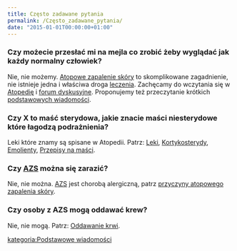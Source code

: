 ```yaml
---
title: Często zadawane pytania
permalink: /Często_zadawane_pytania/
date: "2015-01-01T00:00:00+01:00"
---
```


### Czy możecie przesłać mi na mejla co zrobić żeby wyglądać jak każdy normalny człowiek?

Nie, nie możemy. [Atopowe zapalenie skóry](/atopedia/Atopowe_zapalenie_skóry "wikilink") to skomplikowane zagadnienie, nie istnieje jedna i właściwa droga [leczenia](/atopedia/leczenie "wikilink"). Zachęcamy do wczytania się w [Atopedię](/atopedia/Strona_główna "wikilink") i [forum dyskusyjne](/atopedia/forum_dyskusyjne "wikilink"). Proponujemy też przeczytanie krótkich [podstawowych wiadomości](/atopedia/podstawowe_wiadomości "wikilink").

### Czy X to maść sterydowa, jakie znacie maści niesterydowe które łagodzą podrażnienia?

Leki które znamy są spisane w Atopedii. Patrz: [Leki](/atopedia/Leki "wikilink"), [Kortykosterydy](/atopedia/Kortykosterydy "wikilink"), [Emolienty](/atopedia/Emolienty "wikilink"), [Przepisy na maści](/atopedia/Przepisy_na_maści "wikilink").

### Czy [AZS](/atopedia/AZS "wikilink") można się zarazić?

Nie, nie można. [AZS](/atopedia/AZS "wikilink") jest chorobą alergiczną, patrz [przyczyny atopowego zapalenia skóry](/atopedia/przyczyny_atopowego_zapalenia_skóry "wikilink").

### Czy osoby z AZS mogą oddawać krew?

Nie, nie mogą. Patrz: [Oddawanie krwi](/atopedia/Oddawanie_krwi "wikilink").

[kategoria:Podstawowe wiadomości](/atopedia/kategoria:Podstawowe_wiadomości "wikilink")
